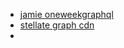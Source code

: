 -  [jamie oneweekgraphql](https://oneweekgraphql.com/)
- [stellate graph cdn](https://stellate.co/)
- 